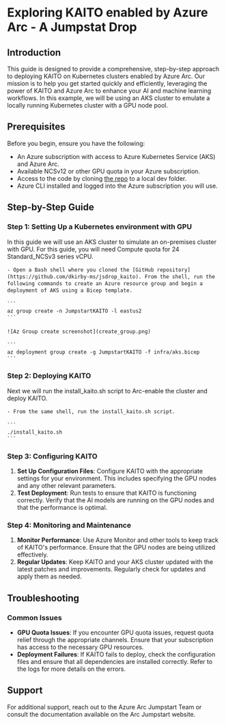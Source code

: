 # Exploring KAITO enabled by Azure Arc - A Jumpstat Drop

## Introduction

This guide is designed to provide a comprehensive, step-by-step approach to deploying KAITO on Kubernetes clusters enabled by Azure Arc. Our mission is to help you get started quickly and efficiently, leveraging the power of KAITO and Azure Arc to enhance your AI and machine learning workflows. In this example, we will be using an AKS cluster to emulate a locally running Kubernetes cluster with a GPU node pool.

## Prerequisites

Before you begin, ensure you have the following:

* An Azure subscription with access to Azure Kubernetes Service (AKS) and Azure Arc.
* Available NCSv12 or other GPU quota in your Azure subscription.
* Access to the code by cloning [the repo](https://github.com/dkirby-ms/jsdrop_kaito) to a local dev folder.
* Azure CLI installed and logged into the Azure subscription you will use.

## Step-by-Step Guide

### Step 1: Setting Up a Kubernetes environment with GPU

In this guide we will use an AKS cluster to simulate an on-premises cluster with GPU. For this guide, you will need Compute quota for 24 Standard_NCSv3 series vCPU.

    - Open a Bash shell where you cloned the [GitHub repository](https://github.com/dkirby-ms/jsdrop_kaito). From the shell, run the following commands to create an Azure resource group and begin a deployment of AKS using a Bicep template.

    ```
    az group create -n JumpstartKAITO -l eastus2
    ```

    ![Az Group create screenshot](create_group.png)

    ```
    az deployment group create -g JumpstartKAITO -f infra/aks.bicep
    ```

### Step 2: Deploying KAITO

Next we will run the install_kaito.sh script to Arc-enable the cluster and deploy KAITO.

    - From the same shell, run the install_kaito.sh script.

    ```
    ./install_kaito.sh
    ```

### Step 3: Configuring KAITO

1. **Set Up Configuration Files**: Configure KAITO with the appropriate settings for your environment. This includes specifying the GPU nodes and any other relevant parameters.
2. **Test Deployment**: Run tests to ensure that KAITO is functioning correctly. Verify that the AI models are running on the GPU nodes and that the performance is optimal.

### Step 4: Monitoring and Maintenance

1. **Monitor Performance**: Use Azure Monitor and other tools to keep track of KAITO's performance. Ensure that the GPU nodes are being utilized effectively.
2. **Regular Updates**: Keep KAITO and your AKS cluster updated with the latest patches and improvements. Regularly check for updates and apply them as needed.

## Troubleshooting

### Common Issues

* **GPU Quota Issues**: If you encounter GPU quota issues, request quota relief through the appropriate channels. Ensure that your subscription has access to the necessary GPU resources.
* **Deployment Failures**: If KAITO fails to deploy, check the configuration files and ensure that all dependencies are installed correctly. Refer to the logs for more details on the errors.

## Support

For additional support, reach out to the Azure Arc Jumpstart Team or consult the documentation available on the Arc Jumpstart website.
